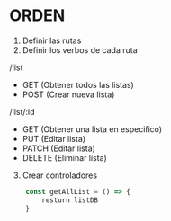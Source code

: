 # ORDEN

1. Definir las rutas
2. Definir los verbos de cada ruta


/list 
- GET (Obtener todos las listas)
- POST (Crear nueva lista)

/list/:id
- GET (Obtener una lista en especifico)
- PUT (Editar lista)
- PATCH (Editar lista)
- DELETE (Eliminar lista)


3. Crear controladores

```javascript
    const getAllList = () => {
        resturn listDB
    }
```